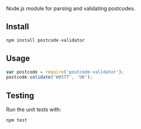 Node.js module for parsing and validating postcodes.

## Install

```javascript
npm install postcode-validator
```

## Usage

```javascript
var postcode = require('postcode-validator');
postcode.validate('W85TT', 'UK');
```

## Testing

Run the unit tests with:

    npm test